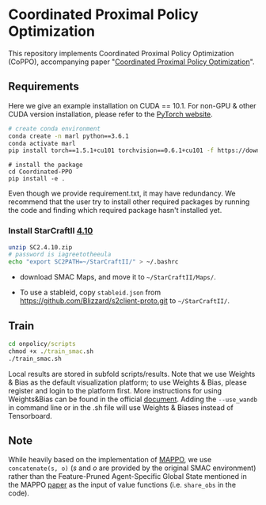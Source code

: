 # Coordinated Proximal Policy Optimization

This repository implements Coordinated Proximal Policy Optimization (CoPPO),  accompanying paper "[Coordinated Proximal Policy Optimization](https://arxiv.org/abs/2111.04051)". 

## Requirements

Here we give an example installation on CUDA == 10.1. For non-GPU & other CUDA version installation, please refer to the [PyTorch website](https://pytorch.org/get-started/locally/).

``` Bash
# create conda environment
conda create -n marl python==3.6.1
conda activate marl
pip install torch==1.5.1+cu101 torchvision==0.6.1+cu101 -f https://download.pytorch.org/whl/torch_stable.html
```

```
# install the package
cd Coordinated-PPO
pip install -e .
```

Even though we provide requirement.txt, it may have redundancy. We recommend that the user try to install other required packages by running the code and finding which required package hasn't installed yet.

### Install StarCraftII [4.10](http://blzdistsc2-a.akamaihd.net/Linux/SC2.4.10.zip)

``` Bash
unzip SC2.4.10.zip
# password is iagreetotheeula
echo "export SC2PATH=~/StarCraftII/" > ~/.bashrc
```

* download SMAC Maps, and move it to `~/StarCraftII/Maps/`.

* To use a stableid, copy `stableid.json` from https://github.com/Blizzard/s2client-proto.git to `~/StarCraftII/`.

## Train

```cmd
cd onpolicy/scripts
chmod +x ./train_smac.sh
./train_smac.sh
```

Local results are stored in subfold scripts/results. Note that we use Weights & Bias as the default visualization platform; to use Weights & Bias, please register and login to the platform first. More instructions for using Weights&Bias can be found in the official [document](https://docs.wandb.ai/). Adding the `--use_wandb` in command line or in the .sh file will use Weights & Biases instead of Tensorboard. 



##  Note

While heavily based on the implementation of [MAPPO](https://github.com/marlbenchmark/on-policy), we use `concatenate(s, o)` ($s$ and $o$ are provided by the original SMAC environment)  rather than the Feature-Pruned Agent-Specific Global State mentioned in the MAPPO [paper](https://arxiv.org/abs/2103.01955) as the input of value functions  (i.e.  `share_obs` in the code).













